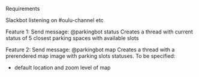 Requirements

Slackbot listening on #oulu-channel etc

Feature 1:
Send message: @parkingbot status
Creates a thread with current status of 5 closest parking spaces with available slots

Feature 2:
Send message: @parkingbot map
Creates a thread with a prerendered map image with parking slots statuses.
To be specified:

- default location and zoom level of map

